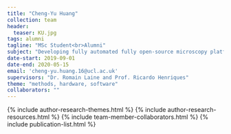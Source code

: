 ```yaml
---
title: "Cheng-Yu Huang"
collection: team
header:
  teaser: KU.jpg
tags: alumni
tagline: "MSc Student<br>Alumni"
subject: "Developing fully automated fully open-source microscopy platforms for SRM"
date-start: 2019-09-01
date-end: 2020-05-15
email: 'cheng-yu.huang.16@ucl.ac.uk'
supervisors: "Dr. Romain Laine and Prof. Ricardo Henriques"
theme: "methods, hardware, software"
collaborators: ""
---
```


<p align= "justify">

{% include author-research-themes.html %}
{% include author-research-resources.html %}
{% include team-member-collaborators.html %}
{% include publication-list.html %}
